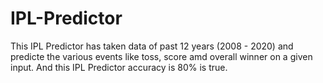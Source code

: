 # IPL-Predictor
This IPL Predictor has taken data of past 12 years (2008 - 2020) and predicte the various events like toss, score amd overall winner on a given input. And this IPL Predictor accuracy is 80% is true.
